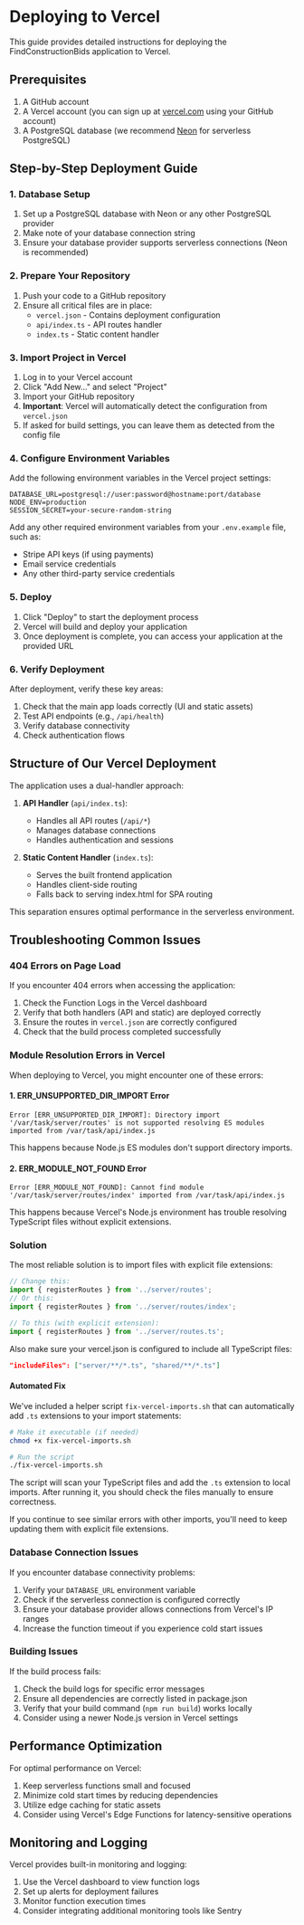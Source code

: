 # Deploying to Vercel

This guide provides detailed instructions for deploying the FindConstructionBids application to Vercel.

## Prerequisites

1. A GitHub account
2. A Vercel account (you can sign up at [vercel.com](https://vercel.com) using your GitHub account)
3. A PostgreSQL database (we recommend [Neon](https://neon.tech) for serverless PostgreSQL)

## Step-by-Step Deployment Guide

### 1. Database Setup

1. Set up a PostgreSQL database with Neon or any other PostgreSQL provider
2. Make note of your database connection string
3. Ensure your database provider supports serverless connections (Neon is recommended)

### 2. Prepare Your Repository

1. Push your code to a GitHub repository
2. Ensure all critical files are in place:
   - `vercel.json` - Contains deployment configuration
   - `api/index.ts` - API routes handler
   - `index.ts` - Static content handler

### 3. Import Project in Vercel

1. Log in to your Vercel account
2. Click "Add New..." and select "Project"
3. Import your GitHub repository
4. **Important**: Vercel will automatically detect the configuration from `vercel.json`
5. If asked for build settings, you can leave them as detected from the config file

### 4. Configure Environment Variables

Add the following environment variables in the Vercel project settings:

```
DATABASE_URL=postgresql://user:password@hostname:port/database
NODE_ENV=production
SESSION_SECRET=your-secure-random-string
```

Add any other required environment variables from your `.env.example` file, such as:
- Stripe API keys (if using payments)
- Email service credentials
- Any other third-party service credentials

### 5. Deploy

1. Click "Deploy" to start the deployment process
2. Vercel will build and deploy your application
3. Once deployment is complete, you can access your application at the provided URL

### 6. Verify Deployment

After deployment, verify these key areas:
1. Check that the main app loads correctly (UI and static assets)
2. Test API endpoints (e.g., `/api/health`)
3. Verify database connectivity
4. Check authentication flows

## Structure of Our Vercel Deployment

The application uses a dual-handler approach:

1. **API Handler** (`api/index.ts`):
   - Handles all API routes (`/api/*`)
   - Manages database connections
   - Handles authentication and sessions

2. **Static Content Handler** (`index.ts`):
   - Serves the built frontend application
   - Handles client-side routing
   - Falls back to serving index.html for SPA routing

This separation ensures optimal performance in the serverless environment.

## Troubleshooting Common Issues

### 404 Errors on Page Load

If you encounter 404 errors when accessing the application:

1. Check the Function Logs in the Vercel dashboard
2. Verify that both handlers (API and static) are deployed correctly
3. Ensure the routes in `vercel.json` are correctly configured
4. Check that the build process completed successfully

### Module Resolution Errors in Vercel

When deploying to Vercel, you might encounter one of these errors:

#### 1. ERR_UNSUPPORTED_DIR_IMPORT Error

```
Error [ERR_UNSUPPORTED_DIR_IMPORT]: Directory import '/var/task/server/routes' is not supported resolving ES modules imported from /var/task/api/index.js
```

This happens because Node.js ES modules don't support directory imports.

#### 2. ERR_MODULE_NOT_FOUND Error

```
Error [ERR_MODULE_NOT_FOUND]: Cannot find module '/var/task/server/routes/index' imported from /var/task/api/index.js
```

This happens because Vercel's Node.js environment has trouble resolving TypeScript files without explicit extensions.

### Solution

The most reliable solution is to import files with explicit file extensions:

```typescript
// Change this:
import { registerRoutes } from '../server/routes';
// Or this:
import { registerRoutes } from '../server/routes/index';

// To this (with explicit extension):
import { registerRoutes } from '../server/routes.ts';
```

Also make sure your vercel.json is configured to include all TypeScript files:

```json
"includeFiles": ["server/**/*.ts", "shared/**/*.ts"]
```

#### Automated Fix

We've included a helper script `fix-vercel-imports.sh` that can automatically add `.ts` extensions to your import statements:

```bash
# Make it executable (if needed)
chmod +x fix-vercel-imports.sh

# Run the script
./fix-vercel-imports.sh
```

The script will scan your TypeScript files and add the `.ts` extension to local imports. After running it, you should check the files manually to ensure correctness.

If you continue to see similar errors with other imports, you'll need to keep updating them with explicit file extensions.

### Database Connection Issues

If you encounter database connectivity problems:

1. Verify your `DATABASE_URL` environment variable
2. Check if the serverless connection is configured correctly
3. Ensure your database provider allows connections from Vercel's IP ranges
4. Increase the function timeout if you experience cold start issues

### Building Issues

If the build process fails:

1. Check the build logs for specific error messages
2. Ensure all dependencies are correctly listed in package.json
3. Verify that your build command (`npm run build`) works locally
4. Consider using a newer Node.js version in Vercel settings

## Performance Optimization

For optimal performance on Vercel:

1. Keep serverless functions small and focused
2. Minimize cold start times by reducing dependencies
3. Utilize edge caching for static assets
4. Consider using Vercel's Edge Functions for latency-sensitive operations

## Monitoring and Logging

Vercel provides built-in monitoring and logging:

1. Use the Vercel dashboard to view function logs
2. Set up alerts for deployment failures
3. Monitor function execution times
4. Consider integrating additional monitoring tools like Sentry
